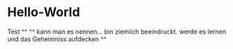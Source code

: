 # Hello-World
Test ^^
^^ kann man es nennen...
bin ziemlich beeindruckt.
werde es lernen und das Geheimniss aufdecken ^^
